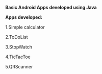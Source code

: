**Basic Android Apps developed using Java**

**Apps developed:**

1.Simple calculator

2.ToDoList

3.StopWatch

4.TicTacToe

5.QRScanner
